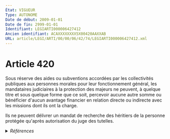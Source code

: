 ```yaml
---
État: VIGUEUR
Type: AUTONOME
Date de début: 2009-01-01
Date de fin: 2999-01-01
Identifiant: LEGIARTI000006427412
Ancien identifiant: ACAXXXXXXXX5X00420AAXXAB
URL: article/LEGI/ARTI/00/00/06/42/74/LEGIARTI000006427412.xml
---
```


<h1>Article 420</h1>

Sous réserve des aides ou subventions accordées par les collectivités publiques
aux personnes morales pour leur fonctionnement général, les mandataires
judiciaires à la protection des majeurs ne peuvent, à quelque titre et sous
quelque forme que ce soit, percevoir aucune autre somme ou bénéficier d'aucun
avantage financier en relation directe ou indirecte avec les missions dont ils
ont la charge.<br />

Ils ne peuvent délivrer un mandat de recherche des héritiers de la personne
protégée qu'après autorisation du juge des tutelles.


<details>
  <summary><em>Références</em></summary>

  <h2>Articles faisant référence à l'article</h2>
  
  <ul>
    <li>
      <a href="https://legal.tricoteuses.fr//redirection/LEGIARTI000006284898?vers=git&vers=legifrance">LOI n° 2007-308 du 5 mars 2007 portant réforme de la protection juridique des majeurs - article 7 ENTIEREMENT_MODIF</a> MODIFICATION cible
    </li>
  </ul>
  
  <h2>Références faites par l'article</h2>
  
  <ul>
    <li>
      CODIFICATION source Loi 1803-03-14
    </li>
    <li>
      2007-03-05 MODIFICATION source <a href="https://legal.tricoteuses.fr//redirection/LEGIARTI000006284898?vers=git&vers=legifrance">LOI n° 2007-308 du 5 mars 2007 portant réforme de la protection juridique des majeurs - article 7 ENTIEREMENT_MODIF</a>
    </li>
  </ul>
</details>
